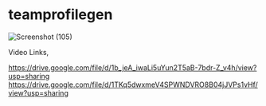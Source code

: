 
# teamprofilegen

![Screenshot (105)](https://user-images.githubusercontent.com/79078061/120426909-4d19d400-c3b4-11eb-8202-204a7aa63a13.png)

Video Links,

https://drive.google.com/file/d/1b_jeA_iwaLi5uYun2T5aB-7bdr-Z_v4h/view?usp=sharing
https://drive.google.com/file/d/1TKq5dwxmeV4SPWNDVRO8B04jJVPs1vHf/view?usp=sharing
